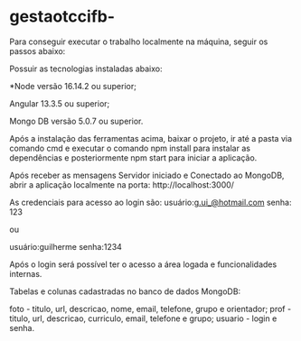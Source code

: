 # gestaotccifb-

Para conseguir executar o trabalho localmente na máquina, seguir os passos abaixo:

Possuir as tecnologias instaladas abaixo:

*Node versão 16.14.2 ou superior;

Angular 13.3.5 ou superior;

Mongo DB versão 5.0.7 ou superior.

Após a instalação das ferramentas acima, baixar o projeto, ir até a pasta via comando cmd e executar o comando npm install para instalar as dependências e posteriormente npm start para iniciar a aplicação.

Após receber as mensagens Servidor iniciado e Conectado ao MongoDB, abrir a aplicação localmente na porta: http://localhost:3000/

As credenciais para acesso ao login são:
usuário:g.ui_@hotmail.com
senha: 123

ou 

usuário:guilherme
senha:1234

Após o login será possível ter o acesso a área logada e funcionalidades internas. 

Tabelas e colunas cadastradas no banco de dados MongoDB:

foto - titulo, url, descricao, nome, email, telefone, grupo e orientador;
prof - titulo, url, descricao, curriculo, email, telefone e grupo;
usuario - login e senha.

